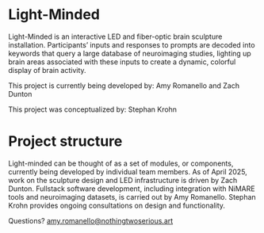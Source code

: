 # Light-Minded

Light-Minded is an interactive LED and fiber-optic brain sculpture installation. Participants’ inputs and responses to prompts are decoded into keywords that query a large database of neuroimaging studies, lighting up brain areas associated with these inputs to create a dynamic, colorful display of brain activity.

This project is currently being developed by:
Amy Romanello and Zach Dunton

This project was conceptualized by:
Stephan Krohn

# Project structure

Light-minded can be thought of as a set of modules, or components, currently being developed by individual team members. 
As of April 2025, work on the sculpture design and LED infrastructure is driven by Zach Dunton. 
Fullstack software development, including integration with NiMARE tools and neuroimaging datasets, is carried out by Amy Romanello. 
Stephan Krohn provides ongoing consultations on design and functionality. 

Questions? <amy.romanello@nothingtwoserious.art>


